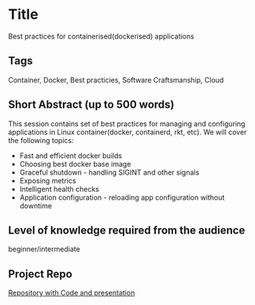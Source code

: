 # Title

Best practices for containerised(dockerised) applications

## Tags

Container, Docker, Best practicies, Software Craftsmanship, Cloud

## Short Abstract (up to 500 words)

This session contains set of best practices for managing and configuring applications in Linux container(docker, containerd, rkt, etc). We will cover the following topics:

- Fast and efficient docker builds
- Choosing best docker base image
- Graceful shutdown - handling SIGINT and other signals
- Exposing metrics
- Intelligent health checks
- Application configuration - reloading app configuration without downtime

## Level of knowledge required from the audience

beginner/intermediate

## Project Repo

[Repository with Code and presentation](https://github.com/mateuszdyminski/app-in-container)

